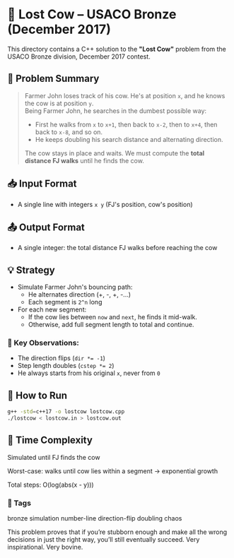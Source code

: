 # 🐄 Lost Cow – USACO Bronze (December 2017)

This directory contains a C++ solution to the **"Lost Cow"** problem from the USACO Bronze division, December 2017 contest.

## 📜 Problem Summary
> Farmer John loses track of his cow. He's at position `x`, and he knows the cow is at position `y`.  
> Being Farmer John, he searches in the dumbest possible way:
> - First he walks from `x` to `x+1`, then back to `x-2`, then to `x+4`, then back to `x-8`, and so on.
> - He keeps doubling his search distance and alternating direction.
>  
> The cow stays in place and waits. We must compute the **total distance FJ walks** until he finds the cow.

## 📥 Input Format
- A single line with integers `x y` (FJ's position, cow's position)

## 📤 Output Format
- A single integer: the total distance FJ walks before reaching the cow

## 💡 Strategy

- Simulate Farmer John's bouncing path:
  - He alternates direction (+, -, +, -...)
  - Each segment is `2^n` long
- For each new segment:
  - If the cow lies between `now` and `next`, he finds it mid-walk.
  - Otherwise, add full segment length to total and continue.

### 🧠 Key Observations:
- The direction flips (`dir *= -1`)
- Step length doubles (`cstep *= 2`)
- He always starts from his original `x`, never from `0`

## 🚀 How to Run
```sh
g++ -std=c++17 -o lostcow lostcow.cpp
./lostcow < lostcow.in > lostcow.out
```
## 🧠 Time Complexity
Simulated until FJ finds the cow

Worst-case: walks until cow lies within a segment → exponential growth

Total steps: O(log(abs(x - y)))

### 🔖 Tags
bronze simulation number-line direction-flip doubling chaos

This problem proves that if you’re stubborn enough and make all the wrong decisions in just the right way, you’ll still eventually succeed. Very inspirational. Very bovine.
